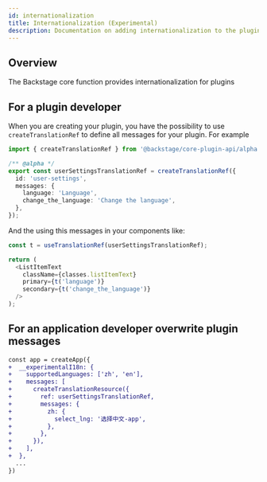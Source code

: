 ```yaml
---
id: internationalization
title: Internationalization (Experimental)
description: Documentation on adding internationalization to the plugin
---
```


## Overview

The Backstage core function provides internationalization for plugins

## For a plugin developer

When you are creating your plugin, you have the possibility to use `createTranslationRef` to define all messages for your plugin. For example

```typescript jsx
import { createTranslationRef } from '@backstage/core-plugin-api/alpha';

/** @alpha */
export const userSettingsTranslationRef = createTranslationRef({
  id: 'user-settings',
  messages: {
    language: 'Language',
    change_the_language: 'Change the language',
  },
});
```

And the using this messages in your components like:

```typescript jsx
const t = useTranslationRef(userSettingsTranslationRef);

return (
  <ListItemText
    className={classes.listItemText}
    primary={t('language')}
    secondary={t('change_the_language')}
  />
);
```

## For an application developer overwrite plugin messages

```diff typescript jsx
const app = createApp({
+  __experimentalI18n: {
+    supportedLanguages: ['zh', 'en'],
+    messages: [
+      createTranslationResource({
+        ref: userSettingsTranslationRef,
+        messages: {
+          zh: {
+            select_lng: '选择中文-app',
+          },
+        },
+      }),
+    ],
+  },
  ...
})
```
